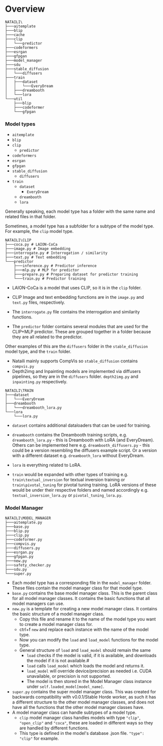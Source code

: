 # Overview

```
NATAILI\
├───aitemplate
├───blip
├───cache
├───clip
│   └───predictor
├───codeformers
├───esrgan
├───gfpgan
├───model_manager
├───sdu
├───stable_diffusion
│   └───diffusers
├───train
│   ├───dataset
│   │   └───EveryDream
│   ├───dreambooth
│   └───lora
└───util
    ├───blip
    ├───codeformer
    └───gfpgan
```

### Model types

* `aitemplate`
* `blip`
* `clip`
    * `predictor`
* `codeformers`
* `esrgan`
* `gfpgan`
* `stable_diffusion`
    * `diffusers`
* `train`
    * `dataset`
        * `EveryDream`
    * `dreambooth`
    * `lora`

Generally speaking, each model type has a folder with the same name and related files in that folder.

Sometimes, a model type has a subfolder for a subtype of the model type. For example, the `clip` model type.

```
NATAILI\CLIP
├───coca.py # LAION-CoCa
├───image.py # Image embedding
├───interrogate.py # Interrogation / similarity
├───text.py # Text embedding
└───predictor
    ├───inference.py # Predictor inference
    ├───mlp.py # MLP for predictor
    ├───prepare.py # Preparing dataset for predictor training
    └───train.py # Predictor training
```

* LAION-CoCa is a model that uses CLIP, so it is in the `clip` folder.
* CLIP Image and text embedding functions are in the `image.py` and `text.py` files, respectively.
* The `interrogate.py` file contains the interrogation and similarity functions.

* The `predictor` folder contains several modules that are used for the CLIP+MLP predictor. These are grouped together in a folder because they are all related to the predictor.

Other examples of this are the `diffusers` folder in the `stable_diffusion` model type, and the `train` folder.

* Nataili mainly supports CompVis so `stable_diffusion` contains `compvis.py`
* Depth2img and Inpainting models are implemented via diffusers pipelines, so they are in the `diffusers` folder. `depth2img.py` and `inpainting.py` respectively.

```
NATAILI\TRAIN
├───dataset
│   └───EveryDream
├───dreambooth
│   └───dreambooth_lora.py
└───lora
    └───lora.py
```

* `dataset` contains additional dataloaders that can be used for training.
* `dreambooth` contains the Dreambooth training scripts, e.g. `dreambooth_lora.py` - this is Dreambooth with LoRA (and EveryDream). Others can be implemented here e.g. `dreambooth_diffusers.py` - this could be a version resembling the diffusers example script. Or a version with a different dataset e.g. `dreambooth_lora` without EveryDream.
* `lora` is everything related to LoRA.

* `train` would be expanded with other types of training e.g. `train\textual_inversion` for textual inversion training or `train\pivotal_tuning` for pivotal tuning training. LoRA versions of these would be under their respective folders and named accordingly e.g. `textual_inversion_lora.py` or `pivotal_tuning_lora.py`.

### Model Manager

```
NATAILI\MODEL_MANAGER
├───aitemplate.py
├───base.py
├───blip.py
├───clip.py
├───codeformer.py
├───compvis.py
├───diffusers.py
├───esrgan.py
├───gfpgan.py
├───new.py
├───safety_checker.py
├───sdu.py
└───super.py
```

* Each model type has a corresponding file in the `model_manager` folder. These files contain the model manager class for that model type.
* `base.py` contains the base model manager class. This is the parent class for all model manager classes. It contains the basic functions that all model managers can use.
* `new.py` is a template for creating a new model manager class. It contains the basic structure of a model manager class.
    * Copy this file and rename it to the name of the model type you want to create a model manager class for.
    * ctrl+f `new` and replace each instance with the name of the model type.
    * Now you can modify the `load` and `load_model` functions for the model type.
    * General structure of `load` and `load_model` should remain the same
        * `load` checks if the model is valid, if it is available, and downloads the model if it is not available.#
        * `load` calls `load_model` which loads the model and returns it.
        * `load_model` will override device/precision as needed i.e. CUDA unavailable, or precision is not supported.
        * The model is then stored in the Model Manager class instance under `self.loaded_model[model_name]`.
* `super.py` contains the super model manager class. This was created for backwards compatibility with v0.0.1/Stable Horde worker, as such it has a different structure to the other model manager classes, and does not have all the functions that the other model manager classes have.
* A model manager class can handle subtypes of a model type.
    * `clip` model manager class handles models with type `"clip"`, `"open_clip"` and `"coca"`, these are loaded in different ways so they are handled by different functions.
    * This type is defined in the model's database .json file. `"type": "clip"` for example.
